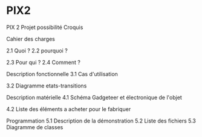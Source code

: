 PIX2
====

PIX 2 Projet possibilité
Croquis

Cahier des charges 

2.1 Quoi ? 
2.2 pourquoi ? 

2.3 Pour qui ? 
2.4 Comment ?

Description fonctionnelle
3.1 Cas d'utilisation

3.2 Diagramme etats-transitions

Description matérielle
4.1 Schéma Gadgeteer et électronique de l'objet

4.2 Liste des éléments a acheter pour le fabriquer

Programmation 5.1 Description de la démonstration 5.2 Liste des fichiers 5.3 Diagramme de classes


